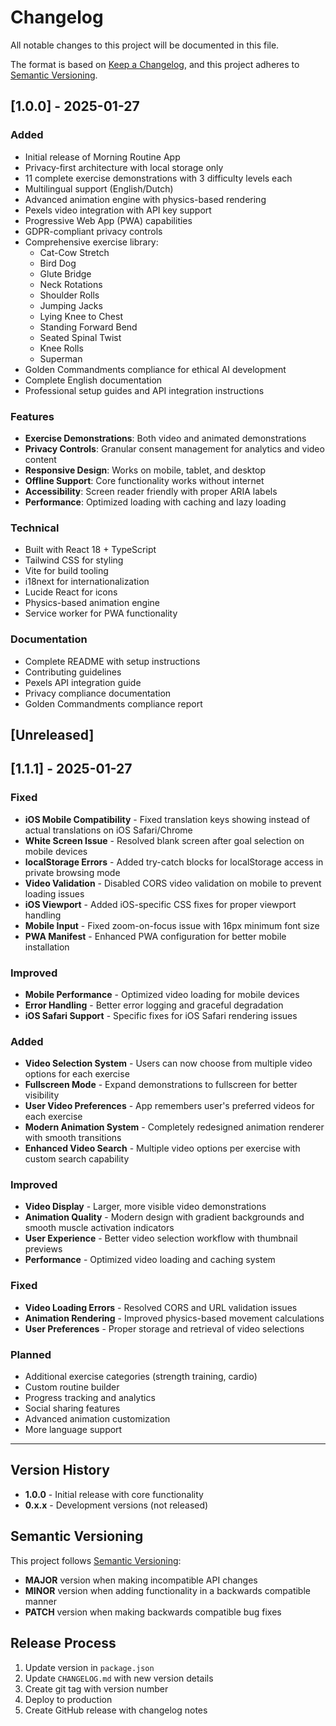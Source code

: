 # Changelog

All notable changes to this project will be documented in this file.

The format is based on [Keep a Changelog](https://keepachangelog.com/en/1.0.0/),
and this project adheres to [Semantic Versioning](https://semver.org/spec/v2.0.0.html).

## [1.0.0] - 2025-01-27

### Added
- Initial release of Morning Routine App
- Privacy-first architecture with local storage only
- 11 complete exercise demonstrations with 3 difficulty levels each
- Multilingual support (English/Dutch)
- Advanced animation engine with physics-based rendering
- Pexels video integration with API key support
- Progressive Web App (PWA) capabilities
- GDPR-compliant privacy controls
- Comprehensive exercise library:
  - Cat-Cow Stretch
  - Bird Dog
  - Glute Bridge
  - Neck Rotations
  - Shoulder Rolls
  - Jumping Jacks
  - Lying Knee to Chest
  - Standing Forward Bend
  - Seated Spinal Twist
  - Knee Rolls
  - Superman
- Golden Commandments compliance for ethical AI development
- Complete English documentation
- Professional setup guides and API integration instructions

### Features
- **Exercise Demonstrations**: Both video and animated demonstrations
- **Privacy Controls**: Granular consent management for analytics and video content
- **Responsive Design**: Works on mobile, tablet, and desktop
- **Offline Support**: Core functionality works without internet
- **Accessibility**: Screen reader friendly with proper ARIA labels
- **Performance**: Optimized loading with caching and lazy loading

### Technical
- Built with React 18 + TypeScript
- Tailwind CSS for styling
- Vite for build tooling
- i18next for internationalization
- Lucide React for icons
- Physics-based animation engine
- Service worker for PWA functionality

### Documentation
- Complete README with setup instructions
- Contributing guidelines
- Pexels API integration guide
- Privacy compliance documentation
- Golden Commandments compliance report

## [Unreleased]

## [1.1.1] - 2025-01-27

### Fixed
- **iOS Mobile Compatibility** - Fixed translation keys showing instead of actual translations on iOS Safari/Chrome
- **White Screen Issue** - Resolved blank screen after goal selection on mobile devices
- **localStorage Errors** - Added try-catch blocks for localStorage access in private browsing mode
- **Video Validation** - Disabled CORS video validation on mobile to prevent loading issues
- **iOS Viewport** - Added iOS-specific CSS fixes for proper viewport handling
- **Mobile Input** - Fixed zoom-on-focus issue with 16px minimum font size
- **PWA Manifest** - Enhanced PWA configuration for better mobile installation

### Improved
- **Mobile Performance** - Optimized video loading for mobile devices
- **Error Handling** - Better error logging and graceful degradation
- **iOS Safari Support** - Specific fixes for iOS Safari rendering issues

### Added
- **Video Selection System** - Users can now choose from multiple video options for each exercise
- **Fullscreen Mode** - Expand demonstrations to fullscreen for better visibility
- **User Video Preferences** - App remembers user's preferred videos for each exercise
- **Modern Animation System** - Completely redesigned animation renderer with smooth transitions
- **Enhanced Video Search** - Multiple video options per exercise with custom search capability

### Improved
- **Video Display** - Larger, more visible video demonstrations
- **Animation Quality** - Modern design with gradient backgrounds and smooth muscle activation indicators
- **User Experience** - Better video selection workflow with thumbnail previews
- **Performance** - Optimized video loading and caching system

### Fixed
- **Video Loading Errors** - Resolved CORS and URL validation issues
- **Animation Rendering** - Improved physics-based movement calculations
- **User Preferences** - Proper storage and retrieval of video selections

### Planned
- Additional exercise categories (strength training, cardio)
- Custom routine builder
- Progress tracking and analytics
- Social sharing features
- Advanced animation customization
- More language support

---

## Version History

- **1.0.0** - Initial release with core functionality
- **0.x.x** - Development versions (not released)

## Semantic Versioning

This project follows [Semantic Versioning](https://semver.org/):

- **MAJOR** version when making incompatible API changes
- **MINOR** version when adding functionality in a backwards compatible manner  
- **PATCH** version when making backwards compatible bug fixes

## Release Process

1. Update version in `package.json`
2. Update `CHANGELOG.md` with new version details
3. Create git tag with version number
4. Deploy to production
5. Create GitHub release with changelog notes